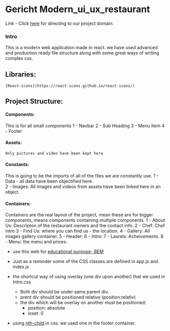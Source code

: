 # Gericht Modern_ui_ux_restaurant

Link - Click [here](https://gericht-restaurant-modern-ui-project.netlify.app/) for directing to our project domain.

### Intro
This is a modern web application made in react. we have used advanced and production ready file structure along with some great ways of writing complex css.
## Libraries:
    [React-icons](https://react-icons.github.io/react-icons/)

## Project Structure:
  #### Components: 
  This is for all small components
    1 - Navbar
    2 - Sub Heading
    3 - Menu Item
    4 - Footer
  #### Assets:
    Only pictures and video have been kept here
  #### Constants:
  This is going to be the imports of all of the files we are constantly use.
    1 - Data - all data have been objectified here.  
    2 - Images: All images and videos from assets have been linked here in an object.
  #### Containers:
  Containers are the real layout of the project, mean these are for bigger components, means components containing multiple components.
    1 - About Us: Descripton of the restaurant owners and the contact info.
    2 - Chef: Chef intro
    3 - Find Us: where you can find us - the location.
    4 - Gallery: All images gallery container.
    5 - Header:
    6 - Intro:
    7 - Laurels: Acheivements.
    8 - Menu: the menu and prices.

  
- use this web for [educational purpose- BEM](https://sparkbox.com/foundry/bem_by_example)
- Just as a reminder some of the CSS classes are defined in app.js and index.js

- the shortcut way of using overlay (one div upon another) that we used in Intro.css
  - Both div should be under same parent div.
  - prent div should be positioned relative (position:relativ)
  - the div which will be overlay on another must be positioned:
    - position: absolute
    - inset: 0
- using [nth-child](https://www.techonthenet.com/css/selectors/nth_child.php) in css. we used one in the footer container.
